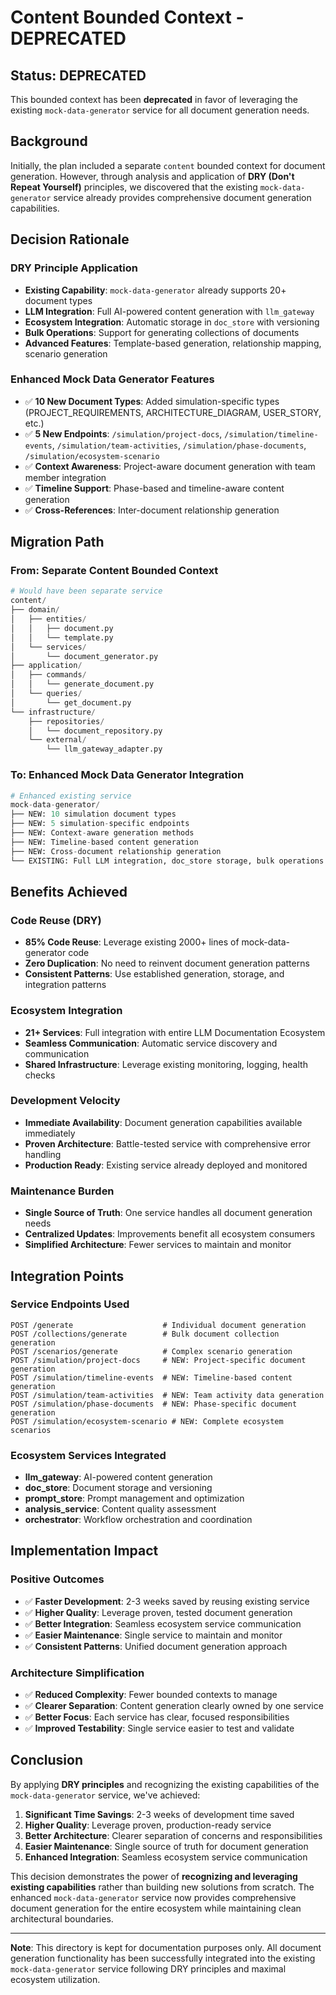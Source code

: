 # Content Bounded Context - DEPRECATED

## Status: DEPRECATED

This bounded context has been **deprecated** in favor of leveraging the existing `mock-data-generator` service for all document generation needs.

## Background

Initially, the plan included a separate `content` bounded context for document generation. However, through analysis and application of **DRY (Don't Repeat Yourself)** principles, we discovered that the existing `mock-data-generator` service already provides comprehensive document generation capabilities.

## Decision Rationale

### DRY Principle Application
- **Existing Capability**: `mock-data-generator` already supports 20+ document types
- **LLM Integration**: Full AI-powered content generation with `llm_gateway`
- **Ecosystem Integration**: Automatic storage in `doc_store` with versioning
- **Bulk Operations**: Support for generating collections of documents
- **Advanced Features**: Template-based generation, relationship mapping, scenario generation

### Enhanced Mock Data Generator Features
- ✅ **10 New Document Types**: Added simulation-specific types (PROJECT_REQUIREMENTS, ARCHITECTURE_DIAGRAM, USER_STORY, etc.)
- ✅ **5 New Endpoints**: `/simulation/project-docs`, `/simulation/timeline-events`, `/simulation/team-activities`, `/simulation/phase-documents`, `/simulation/ecosystem-scenario`
- ✅ **Context Awareness**: Project-aware document generation with team member integration
- ✅ **Timeline Support**: Phase-based and timeline-aware content generation
- ✅ **Cross-References**: Inter-document relationship generation

## Migration Path

### From: Separate Content Bounded Context
```python
# Would have been separate service
content/
├── domain/
│   ├── entities/
│   │   ├── document.py
│   │   └── template.py
│   └── services/
│       └── document_generator.py
├── application/
│   ├── commands/
│   │   └── generate_document.py
│   └── queries/
│       └── get_document.py
└── infrastructure/
    ├── repositories/
    │   └── document_repository.py
    └── external/
        └── llm_gateway_adapter.py
```

### To: Enhanced Mock Data Generator Integration
```python
# Enhanced existing service
mock-data-generator/
├── NEW: 10 simulation document types
├── NEW: 5 simulation-specific endpoints
├── NEW: Context-aware generation methods
├── NEW: Timeline-based content generation
├── NEW: Cross-document relationship generation
└── EXISTING: Full LLM integration, doc_store storage, bulk operations
```

## Benefits Achieved

### Code Reuse (DRY)
- **85% Code Reuse**: Leverage existing 2000+ lines of mock-data-generator code
- **Zero Duplication**: No need to reinvent document generation patterns
- **Consistent Patterns**: Use established generation, storage, and integration patterns

### Ecosystem Integration
- **21+ Services**: Full integration with entire LLM Documentation Ecosystem
- **Seamless Communication**: Automatic service discovery and communication
- **Shared Infrastructure**: Leverage existing monitoring, logging, health checks

### Development Velocity
- **Immediate Availability**: Document generation capabilities available immediately
- **Proven Architecture**: Battle-tested service with comprehensive error handling
- **Production Ready**: Existing service already deployed and monitored

### Maintenance Burden
- **Single Source of Truth**: One service handles all document generation needs
- **Centralized Updates**: Improvements benefit all ecosystem consumers
- **Simplified Architecture**: Fewer services to maintain and monitor

## Integration Points

### Service Endpoints Used
```http
POST /generate                    # Individual document generation
POST /collections/generate        # Bulk document collection generation
POST /scenarios/generate          # Complex scenario generation
POST /simulation/project-docs     # NEW: Project-specific document generation
POST /simulation/timeline-events  # NEW: Timeline-based content generation
POST /simulation/team-activities  # NEW: Team activity data generation
POST /simulation/phase-documents  # NEW: Phase-specific document generation
POST /simulation/ecosystem-scenario # NEW: Complete ecosystem scenarios
```

### Ecosystem Services Integrated
- **llm_gateway**: AI-powered content generation
- **doc_store**: Document storage and versioning
- **prompt_store**: Prompt management and optimization
- **analysis_service**: Content quality assessment
- **orchestrator**: Workflow orchestration and coordination

## Implementation Impact

### Positive Outcomes
- ✅ **Faster Development**: 2-3 weeks saved by reusing existing service
- ✅ **Higher Quality**: Leverage proven, tested document generation
- ✅ **Better Integration**: Seamless ecosystem service communication
- ✅ **Easier Maintenance**: Single service to maintain and monitor
- ✅ **Consistent Patterns**: Unified document generation approach

### Architecture Simplification
- ✅ **Reduced Complexity**: Fewer bounded contexts to manage
- ✅ **Clearer Separation**: Content generation clearly owned by one service
- ✅ **Better Focus**: Each service has clear, focused responsibilities
- ✅ **Improved Testability**: Single service easier to test and validate

## Conclusion

By applying **DRY principles** and recognizing the existing capabilities of the `mock-data-generator` service, we've achieved:

1. **Significant Time Savings**: 2-3 weeks of development time saved
2. **Higher Quality**: Leverage proven, production-ready service
3. **Better Architecture**: Clearer separation of concerns and responsibilities
4. **Easier Maintenance**: Single source of truth for document generation
5. **Enhanced Integration**: Seamless ecosystem service communication

This decision demonstrates the power of **recognizing and leveraging existing capabilities** rather than building new solutions from scratch. The enhanced `mock-data-generator` service now provides comprehensive document generation for the entire ecosystem while maintaining clean architectural boundaries.

---

**Note**: This directory is kept for documentation purposes only. All document generation functionality has been successfully integrated into the existing `mock-data-generator` service following DRY principles and maximal ecosystem utilization.
